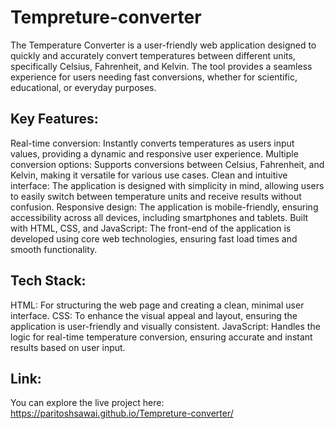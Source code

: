 # Tempreture-converter
The Temperature Converter is a user-friendly web application designed to quickly and accurately convert temperatures between different units, specifically Celsius, Fahrenheit, and Kelvin. The tool provides a seamless experience for users needing fast conversions, whether for scientific, educational, or everyday purposes.


## Key Features:
Real-time conversion: Instantly converts temperatures as users input values, providing a dynamic and responsive user experience.
Multiple conversion options: Supports conversions between Celsius, Fahrenheit, and Kelvin, making it versatile for various use cases.
Clean and intuitive interface: The application is designed with simplicity in mind, allowing users to easily switch between temperature units and receive results without confusion.
Responsive design: The application is mobile-friendly, ensuring accessibility across all devices, including smartphones and tablets.
Built with HTML, CSS, and JavaScript: The front-end of the application is developed using core web technologies, ensuring fast load times and smooth functionality.


## Tech Stack:
HTML: For structuring the web page and creating a clean, minimal user interface.
CSS: To enhance the visual appeal and layout, ensuring the application is user-friendly and visually consistent.
JavaScript: Handles the logic for real-time temperature conversion, ensuring accurate and instant results based on user input.

 
## Link:
You can explore the live project here: https://paritoshsawai.github.io/Tempreture-converter/
